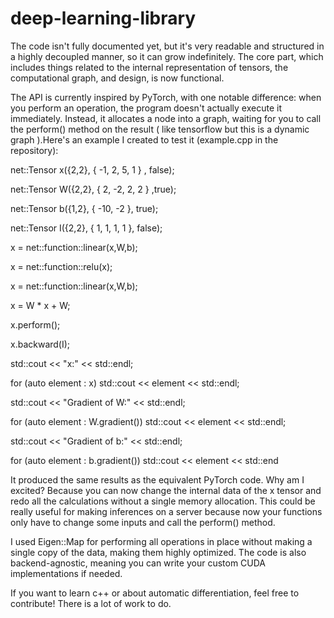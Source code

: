 # deep-learning-library


The code isn't fully documented yet, but it's very readable and structured in a highly decoupled manner, so it can grow indefinitely. The core part, which includes things related to the internal representation of tensors, the computational graph, and design, is now functional.

The API is currently inspired by PyTorch, with one notable difference: when you perform an operation, the program doesn't actually execute it immediately. Instead, it allocates a node into a graph, waiting for you to call the perform() method on the result ( like tensorflow but this is a dynamic graph ).Here's an example I created to test it (example.cpp in the repository):

net::Tensor x({2,2}, { -1, 2, 5, 1 } , false);

net::Tensor W({2,2}, { 2, -2, 2, 2 } ,true);

net::Tensor b({1,2}, { -10, -2 }, true);

net::Tensor I({2,2}, { 1, 1, 1, 1 }, false);

x = net::function::linear(x,W,b);

x = net::function::relu(x);

x = net::function::linear(x,W,b);

x = W * x + W;

x.perform();

x.backward(I);

std::cout << "x:" << std::endl;

for (auto element : x) std::cout << element << std::endl;

std::cout << "Gradient of W:" << std::endl;

for (auto element : W.gradient()) std::cout << element << std::endl;

std::cout << "Gradient of b:" << std::endl;

for (auto element : b.gradient()) std::cout << element << std::end

It produced the same results as the equivalent PyTorch code. Why am I excited? Because you can now change the internal data of the x tensor and redo all the calculations without a single memory allocation. This could be really useful for making inferences on a server because now your functions only have to change some inputs and call the perform() method.

I used Eigen::Map for performing all operations in place without making a single copy of the data, making them highly optimized. The code is also backend-agnostic, meaning you can write your custom CUDA implementations if needed.

If you want to learn c++ or about automatic differentiation, feel free to contribute! There is a lot of work to do.
